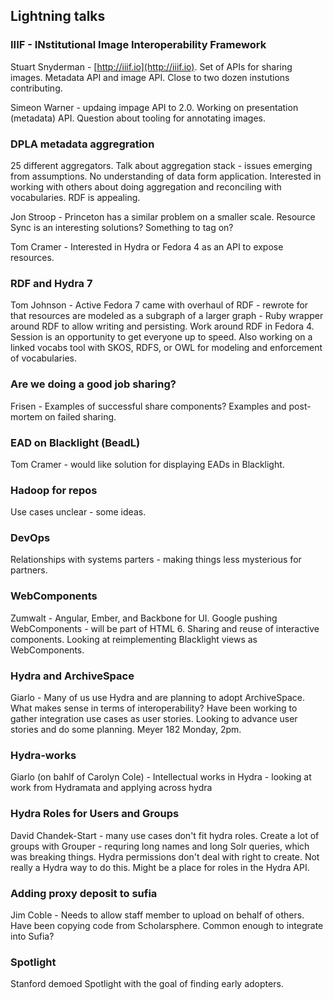 ## Lightning talks

### IIIF - INstitutional Image Interoperability Framework

Stuart Snyderman - [http://iiif.io](http://iiif.io). Set of APIs for sharing images. Metadata API and image API. Close to two dozen instutions contributing. 

Simeon Warner - updaing impage API to 2.0. Working on presentation (metadata) API. Question about tooling for annotating images.

### DPLA metadata aggregration

25 different aggregators. Talk about aggregation stack - issues emerging from assumptions. No understanding of data form application. Interested in working with others about doing aggregation and reconciling with vocabularies. RDF is appealing. 

Jon Stroop - Princeton has a similar problem on a smaller scale. Resource Sync is an interesting solutions? Something to tag on?

Tom Cramer - Interested in Hydra or Fedora 4 as an API to expose resources.

### RDF and Hydra 7 

Tom Johnson - Active Fedora 7 came with overhaul of RDF - rewrote for that resources are modeled as a subgraph of a larger graph - Ruby wrapper around RDF to allow writing and persisting. Work around RDF in Fedora 4. Session is an opportunity to get everyone up to speed. Also working on a linked vocabs tool with SKOS, RDFS, or OWL for modeling and enforcement of vocabularies.

### Are we doing a good job sharing?

Frisen - Examples of successful share components? Examples and post-mortem on failed sharing.

### EAD on Blacklight (BeadL)

Tom Cramer - would like solution for displaying EADs in Blacklight.

### Hadoop for repos

Use cases unclear - some ideas. 

### DevOps

Relationships with systems parters - making things less mysterious for partners. 

### WebComponents

Zumwalt - Angular, Ember, and Backbone for UI. Google pushing WebComponents - will be part of HTML 6. Sharing and reuse of interactive components. Looking at reimplementing Blacklight views as WebComponents.

### Hydra and ArchiveSpace

Giarlo - Many of us use Hydra and are planning to adopt ArchiveSpace. What makes sense in terms of interoperability? Have been working to gather integration use cases as user stories. Looking to advance user stories and do some planning. Meyer 182 Monday, 2pm.

### Hydra-works

Giarlo (on bahlf of Carolyn Cole) - Intellectual works in Hydra - looking at work from Hydramata and applying across hydra

### Hydra Roles for Users and Groups

David Chandek-Start - many use cases don't fit hydra roles. Create a lot of groups with Grouper - requring long names and long Solr queries, which was breaking things. Hydra permissions don't deal with right to create. Not really a Hydra way to do this. Might be a place for roles in the Hydra API.

### Adding proxy deposit to sufia

Jim Coble - Needs to allow staff member to upload on behalf of others. Have been copying code from Scholarsphere. Common enough to integrate into Sufia?

### Spotlight

Stanford demoed Spotlight with the goal of finding early adopters.
